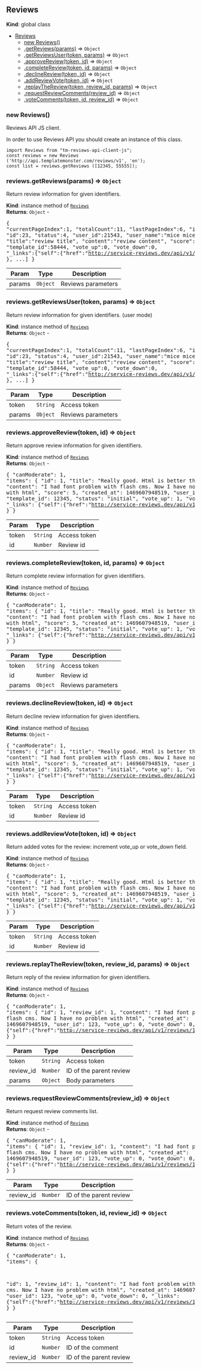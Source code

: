 <a name="Reviews"></a>

## Reviews
**Kind**: global class  

* [Reviews](#Reviews)
    * [new Reviews()](#new_Reviews_new)
    * [.getReviews(params)](#Reviews+getReviews) ⇒ <code>Object</code>
    * [.getReviewsUser(token, params)](#Reviews+getReviewsUser) ⇒ <code>Object</code>
    * [.approveReview(token, id)](#Reviews+approveReview) ⇒ <code>Object</code>
    * [.completeReview(token, id, params)](#Reviews+completeReview) ⇒ <code>Object</code>
    * [.declineReview(token, id)](#Reviews+declineReview) ⇒ <code>Object</code>
    * [.addReviewVote(token, id)](#Reviews+addReviewVote) ⇒ <code>Object</code>
    * [.replayTheReview(token, review_id, params)](#Reviews+replayTheReview) ⇒ <code>Object</code>
    * [.requestReviewComments(review_id)](#Reviews+requestReviewComments) ⇒ <code>Object</code>
    * [.voteComments(token, id, review_id)](#Reviews+voteComments) ⇒ <code>Object</code>

<a name="new_Reviews_new"></a>

### new Reviews()
Reviews API JS client.

In order to use Reviews API you should create an instance of this class.
~~~~
import Reviews from "tm-reviews-api-client-js";
const reviews = new Reviews ('http://api.templatemonster.com/reviews/v1', 'en');
const list = reviews.getReviews ([12345, 55555]);
~~~~

<a name="Reviews+getReviews"></a>

### reviews.getReviews(params) ⇒ <code>Object</code>
Return review information for given identifiers.

**Kind**: instance method of <code>[Reviews](#Reviews)</code>  
**Returns**: <code>Object</code> - <pre>{
"currentPageIndex":1,
"totalCount":11,
"lastPageIndex":6,
"items": [
 {
   "id":23,
   "status":4,
   "user_id":21543,
   "user_name":"mice mice",
   "title":"review title",
   "content":"review content",
   "score":5,
   "template_id":58444,
   "vote_up":0,
   "vote_down":0,
   "_links":{"self":{"href":"http://service-reviews.dev/api/v1/reviews/23"}}
  }, ...]
 }</pre>  

| Param | Type | Description |
| --- | --- | --- |
| params | <code>Object</code> | Reviews parameters |

<a name="Reviews+getReviewsUser"></a>

### reviews.getReviewsUser(token, params) ⇒ <code>Object</code>
Return review information for given identifiers. (user mode)

**Kind**: instance method of <code>[Reviews](#Reviews)</code>  
**Returns**: <code>Object</code> - <pre>{
"currentPageIndex":1,
"totalCount":11,
"lastPageIndex":6,
"items": [
 {
   "id":23,
   "status":4,
   "user_id":21543,
   "user_name":"mice mice",
   "title":"review title",
   "content":"review content",
   "score":5,
   "template_id":58444,
   "vote_up":0,
   "vote_down":0,
   "_links":{"self":{"href":"http://service-reviews.dev/api/v1/reviews/23"}}
  }, ...]
 }</pre>  

| Param | Type | Description |
| --- | --- | --- |
| token | <code>String</code> | Access token |
| params | <code>Object</code> | Reviews parameters |

<a name="Reviews+approveReview"></a>

### reviews.approveReview(token, id) ⇒ <code>Object</code>
Return approve review information for given identifiers.

**Kind**: instance method of <code>[Reviews](#Reviews)</code>  
**Returns**: <code>Object</code> - <pre>{
"canModerate": 1,
"items":
 {
    "id": 1,
    "title": "Really good. Html is better than cms",
    "content": "I had font problem with flash cms. Now I have no problem with html",
    "score": 5,
    "created_at": 1469607948519,
    "user_id": 123,
    "template_id": 12345,
    "status": "initial",
    "vote_up": 1,
    "vote_down": 0,
    "_links": {"self":{"href":"http://service-reviews.dev/api/v1/reviews/1"}}
  }
 }</pre>  

| Param | Type | Description |
| --- | --- | --- |
| token | <code>String</code> | Access token |
| id | <code>Number</code> | Review id |

<a name="Reviews+completeReview"></a>

### reviews.completeReview(token, id, params) ⇒ <code>Object</code>
Return complete review information for given identifiers.

**Kind**: instance method of <code>[Reviews](#Reviews)</code>  
**Returns**: <code>Object</code> - <pre>{
"canModerate": 1,
"items":
 {
    "id": 1,
    "title": "Really good. Html is better than cms",
    "content": "I had font problem with flash cms. Now I have no problem with html",
    "score": 5,
    "created_at": 1469607948519,
    "user_id": 123,
    "template_id": 12345,
    "status": "initial",
    "vote_up": 1,
    "vote_down": 0,
    "_links": {"self":{"href":"http://service-reviews.dev/api/v1/reviews/1"}}
  }
 }</pre>  

| Param | Type | Description |
| --- | --- | --- |
| token | <code>String</code> | Access token |
| id | <code>Number</code> | Review id |
| params | <code>Object</code> | Reviews parameters |

<a name="Reviews+declineReview"></a>

### reviews.declineReview(token, id) ⇒ <code>Object</code>
Return decline review information for given identifiers.

**Kind**: instance method of <code>[Reviews](#Reviews)</code>  
**Returns**: <code>Object</code> - <pre>{
"canModerate": 1,
"items":
 {
    "id": 1,
    "title": "Really good. Html is better than cms",
    "content": "I had font problem with flash cms. Now I have no problem with html",
    "score": 5,
    "created_at": 1469607948519,
    "user_id": 123,
    "template_id": 12345,
    "status": "initial",
    "vote_up": 1,
    "vote_down": 0,
    "_links": {"self":{"href":"http://service-reviews.dev/api/v1/reviews/1"}}
  }
 }</pre>  

| Param | Type | Description |
| --- | --- | --- |
| token | <code>String</code> | Access token |
| id | <code>Number</code> | Review id |

<a name="Reviews+addReviewVote"></a>

### reviews.addReviewVote(token, id) ⇒ <code>Object</code>
Return added votes for the review: increment vote_up or vote_down field.

**Kind**: instance method of <code>[Reviews](#Reviews)</code>  
**Returns**: <code>Object</code> - <pre>{
"canModerate": 1,
"items":
 {
    "id": 1,
    "title": "Really good. Html is better than cms",
    "content": "I had font problem with flash cms. Now I have no problem with html",
    "score": 5,
    "created_at": 1469607948519,
    "user_id": 123,
    "template_id": 12345,
    "status": "initial",
    "vote_up": 1,
    "vote_down": 0,
    "_links": {"self":{"href":"http://service-reviews.dev/api/v1/reviews/1"}}
  }
 }</pre>  

| Param | Type | Description |
| --- | --- | --- |
| token | <code>String</code> | Access token |
| id | <code>Number</code> | Review id |

<a name="Reviews+replayTheReview"></a>

### reviews.replayTheReview(token, review_id, params) ⇒ <code>Object</code>
Return reply of the review information for given identifiers.

**Kind**: instance method of <code>[Reviews](#Reviews)</code>  
**Returns**: <code>Object</code> - <pre>{
"canModerate": 1,
"items":
 {
  "id": 1,
  "review_id": 1,
  "content": "I had font problem with flash cms. Now I have no problem with html",
  "created_at": 1469607948519,
  "user_id": 123,
  "vote_up": 0,
  "vote_down": 0,
  "_links": {"self":{"href":"http://service-reviews.dev/api/v1/reviews/1/comment/1"}}
  }
 }</pre>  

| Param | Type | Description |
| --- | --- | --- |
| token | <code>String</code> | Access token |
| review_id | <code>Number</code> | ID of the parent review |
| params | <code>Object</code> | Body parameters |

<a name="Reviews+requestReviewComments"></a>

### reviews.requestReviewComments(review_id) ⇒ <code>Object</code>
Return request review comments list.

**Kind**: instance method of <code>[Reviews](#Reviews)</code>  
**Returns**: <code>Object</code> - <pre>{
"canModerate": 1,
"items":
 {
  "id": 1,
  "review_id": 1,
  "content": "I had font problem with flash cms. Now I have no problem with html",
  "created_at": 1469607948519,
  "user_id": 123,
  "vote_up": 0,
  "vote_down": 0,
  "_links": {"self":{"href":"http://service-reviews.dev/api/v1/reviews/1/comment/1"}}
  }
 }</pre>  

| Param | Type | Description |
| --- | --- | --- |
| review_id | <code>Number</code> | ID of the parent review |

<a name="Reviews+voteComments"></a>

### reviews.voteComments(token, id, review_id) ⇒ <code>Object</code>
Return votes of the review.

**Kind**: instance method of <code>[Reviews](#Reviews)</code>  
**Returns**: <code>Object</code> - <pre>{
"canModerate": 1,
"items":
 {

  "id": 1,
  "review_id": 1,
  "content": "I had font problem with flash cms. Now I have no problem with html",
  "created_at": 1469607948519,
  "user_id": 123,
  "vote_up": 0,
  "vote_down": 0,
  "_links": {"self":{"href":"http://service-reviews.dev/api/v1/reviews/1/comment/1"}}
  }
 }</pre>  

| Param | Type | Description |
| --- | --- | --- |
| token | <code>String</code> | Access token |
| id | <code>Number</code> | ID of the comment |
| review_id | <code>Number</code> | ID of the parent review |


